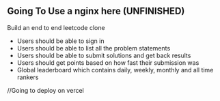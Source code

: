 ## Going To Use a nginx here (UNFINISHED)
Build an end to end leetcode clone

- Users should be able to sign in
- Users should be able to list all the problem statements
- Users should be able to submit solutions and get back results
- Users should get points based on how fast their submission was
- Global leaderboard which contains daily, weekly, monthly and all time rankers

//Going to deploy on vercel
